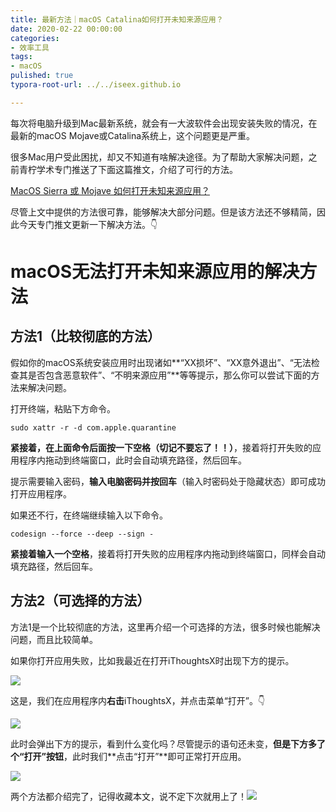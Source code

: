 ```yaml
---
title: 最新方法｜macOS Catalina如何打开未知来源应用？
date: 2020-02-22 00:00:00
categories:
- 效率工具
tags:
- macOS
pulished: true
typora-root-url: ../../iseex.github.io

---
```


每次将电脑升级到Mac最新系统，就会有一大波软件会出现安装失败的情况，在最新的macOS Mojave或Catalina系统上，这个问题更是严重。

很多Mac用户受此困扰，却又不知道有啥解决途径。为了帮助大家解决问题，之前青柠学术专门推送了下面这篇推文，介绍了可行的方法。

[MacOS Sierra 或 Mojave 如何打开未知来源应用？](http://mp.weixin.qq.com/s?__biz=MzAxNzgyMDg0MQ==&mid=2650454164&idx=1&sn=083f8509af75876bd2cc0d8166b8ec79&chksm=83d1a552b4a62c44a837359e48008b33e72372dcb19ddf33ab20a7812569dd3b57a421fe4ea0&scene=21#wechat_redirect)

尽管上文中提供的方法很可靠，能够解决大部分问题。但是该方法还不够精简，因此今天专门推文更新一下解决方法。👇

#   macOS无法打开未知来源应用的解决方法

## 方法1（比较彻底的方法）

假如你的macOS系统安装应用时出现诸如**“XX损坏”、“XX意外退出”、“无法检查其是否包含恶意软件”、“不明来源应用”**等等提示，那么你可以尝试下面的方法来解决问题。

打开终端，粘贴下方命令。

```
sudo xattr -r -d com.apple.quarantine
```

**紧接着，在上面命令后面按一下空格（切记不要忘了！****！****）**，接着将打开失败的应用程序内拖动到终端窗口，此时会自动填充路径，然后回车。

提示需要输入密码，**输入电脑密码并按回车**（输入时密码处于隐藏状态）即可成功打开应用程序。

如果还不行，在终端继续输入以下命令。


```
codesign --force --deep --sign -
```

**紧接着输入一个空格**，接着将打开失败的应用程序内拖动到终端窗口，同样会自动填充路径，然后回车。

## 方法2（可选择的方法）

方法1是一个比较彻底的方法，这里再介绍一个可选择的方法，很多时候也能解决问题，而且比较简单。

如果你打开应用失败，比如我最近在打开iThoughtsX时出现下方的提示。

![](https://tva1.sinaimg.cn/large/0082zybply1gc4iylpiwvj30es0873zu.jpg)

这是，我们在应用程序内**右击**iThoughtsX，并点击菜单“打开”。👇

![](https://tva1.sinaimg.cn/large/0082zybply1gc4iyv3muuj307o0dqwfq.jpg)

此时会弹出下方的提示，看到什么变化吗？尽管提示的语句还未变，**但是下方多了个“打开”按钮**，此时我们**点击“打开”**即可正常打开应用。

![](https://tva1.sinaimg.cn/large/0082zybply1gc4iz4hodpj30fu087dh7.jpg)

两个方法都介绍完了，记得收藏本文，说不定下次就用上了！![](https://tva1.sinaimg.cn/large/0082zybply1gc4izs6z44j301s01s742.jpg)

